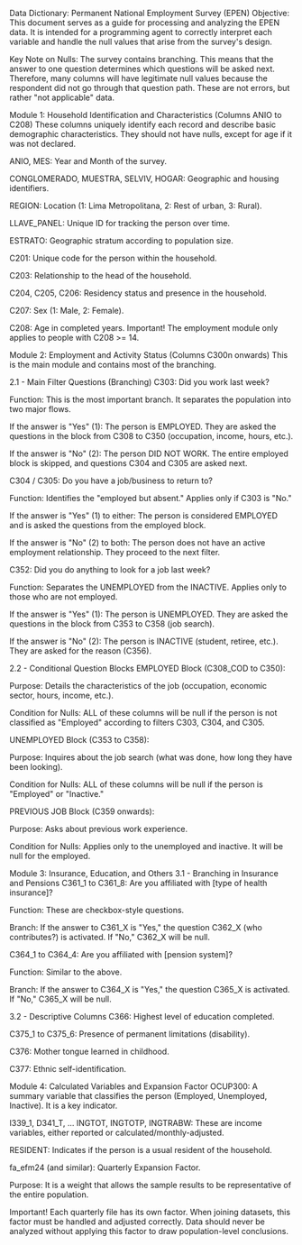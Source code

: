 Data Dictionary: Permanent National Employment Survey (EPEN)
Objective: This document serves as a guide for processing and analyzing the EPEN data. It is intended for a programming agent to correctly interpret each variable and handle the null values that arise from the survey's design.

Key Note on Nulls: The survey contains branching. This means that the answer to one question determines which questions will be asked next. Therefore, many columns will have legitimate null values because the respondent did not go through that question path. These are not errors, but rather "not applicable" data.

Module 1: Household Identification and Characteristics (Columns ANIO to C208)
These columns uniquely identify each record and describe basic demographic characteristics. They should not have nulls, except for age if it was not declared.

ANIO, MES: Year and Month of the survey.

CONGLOMERADO, MUESTRA, SELVIV, HOGAR: Geographic and housing identifiers.

REGION: Location (1: Lima Metropolitana, 2: Rest of urban, 3: Rural).

LLAVE_PANEL: Unique ID for tracking the person over time.

ESTRATO: Geographic stratum according to population size.

C201: Unique code for the person within the household.

C203: Relationship to the head of the household.

C204, C205, C206: Residency status and presence in the household.

C207: Sex (1: Male, 2: Female).

C208: Age in completed years. Important! The employment module only applies to people with C208 >= 14.

Module 2: Employment and Activity Status (Columns C300n onwards)
This is the main module and contains most of the branching.

2.1 - Main Filter Questions (Branching)
C303: Did you work last week?

Function: This is the most important branch. It separates the population into two major flows.

If the answer is "Yes" (1): The person is EMPLOYED. They are asked the questions in the block from C308 to C350 (occupation, income, hours, etc.).

If the answer is "No" (2): The person DID NOT WORK. The entire employed block is skipped, and questions C304 and C305 are asked next.

C304 / C305: Do you have a job/business to return to?

Function: Identifies the "employed but absent." Applies only if C303 is "No."

If the answer is "Yes" (1) to either: The person is considered EMPLOYED and is asked the questions from the employed block.

If the answer is "No" (2) to both: The person does not have an active employment relationship. They proceed to the next filter.

C352: Did you do anything to look for a job last week?

Function: Separates the UNEMPLOYED from the INACTIVE. Applies only to those who are not employed.

If the answer is "Yes" (1): The person is UNEMPLOYED. They are asked the questions in the block from C353 to C358 (job search).

If the answer is "No" (2): The person is INACTIVE (student, retiree, etc.). They are asked for the reason (C356).

2.2 - Conditional Question Blocks
EMPLOYED Block (C308_COD to C350):

Purpose: Details the characteristics of the job (occupation, economic sector, hours, income, etc.).

Condition for Nulls: ALL of these columns will be null if the person is not classified as "Employed" according to filters C303, C304, and C305.

UNEMPLOYED Block (C353 to C358):

Purpose: Inquires about the job search (what was done, how long they have been looking).

Condition for Nulls: ALL of these columns will be null if the person is "Employed" or "Inactive."

PREVIOUS JOB Block (C359 onwards):

Purpose: Asks about previous work experience.

Condition for Nulls: Applies only to the unemployed and inactive. It will be null for the employed.

Module 3: Insurance, Education, and Others
3.1 - Branching in Insurance and Pensions
C361_1 to C361_8: Are you affiliated with [type of health insurance]?

Function: These are checkbox-style questions.

Branch: If the answer to C361_X is "Yes," the question C362_X (who contributes?) is activated. If "No," C362_X will be null.

C364_1 to C364_4: Are you affiliated with [pension system]?

Function: Similar to the above.

Branch: If the answer to C364_X is "Yes," the question C365_X is activated. If "No," C365_X will be null.

3.2 - Descriptive Columns
C366: Highest level of education completed.

C375_1 to C375_6: Presence of permanent limitations (disability).

C376: Mother tongue learned in childhood.

C377: Ethnic self-identification.

Module 4: Calculated Variables and Expansion Factor
OCUP300: A summary variable that classifies the person (Employed, Unemployed, Inactive). It is a key indicator.

I339_1, D341_T, ... INGTOT, INGTOTP, INGTRABW: These are income variables, either reported or calculated/monthly-adjusted.

RESIDENT: Indicates if the person is a usual resident of the household.

fa_efm24 (and similar): Quarterly Expansion Factor.

Purpose: It is a weight that allows the sample results to be representative of the entire population.

Important! Each quarterly file has its own factor. When joining datasets, this factor must be handled and adjusted correctly. Data should never be analyzed without applying this factor to draw population-level conclusions.
